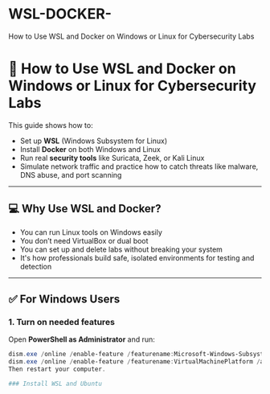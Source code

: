 # WSL-DOCKER-
 How to Use WSL and Docker on Windows or Linux for Cybersecurity Labs
# 🐧 How to Use WSL and Docker on Windows or Linux for Cybersecurity Labs

This guide shows how to:

- Set up **WSL** (Windows Subsystem for Linux)
- Install **Docker** on both Windows and Linux
- Run real **security tools** like Suricata, Zeek, or Kali Linux
- Simulate network traffic and practice how to catch threats like malware, DNS abuse, and port scanning

---

## 💻 Why Use WSL and Docker?

- You can run Linux tools on Windows easily
- You don’t need VirtualBox or dual boot
- You can set up and delete labs without breaking your system
- It's how professionals build safe, isolated environments for testing and detection

---

## ✅ For Windows Users

### 1. Turn on needed features

Open **PowerShell as Administrator** and run:

```powershell
dism.exe /online /enable-feature /featurename:Microsoft-Windows-Subsystem-Linux /all /norestart
dism.exe /online /enable-feature /featurename:VirtualMachinePlatform /all /norestart
Then restart your computer.

### Install WSL and Ubuntu
